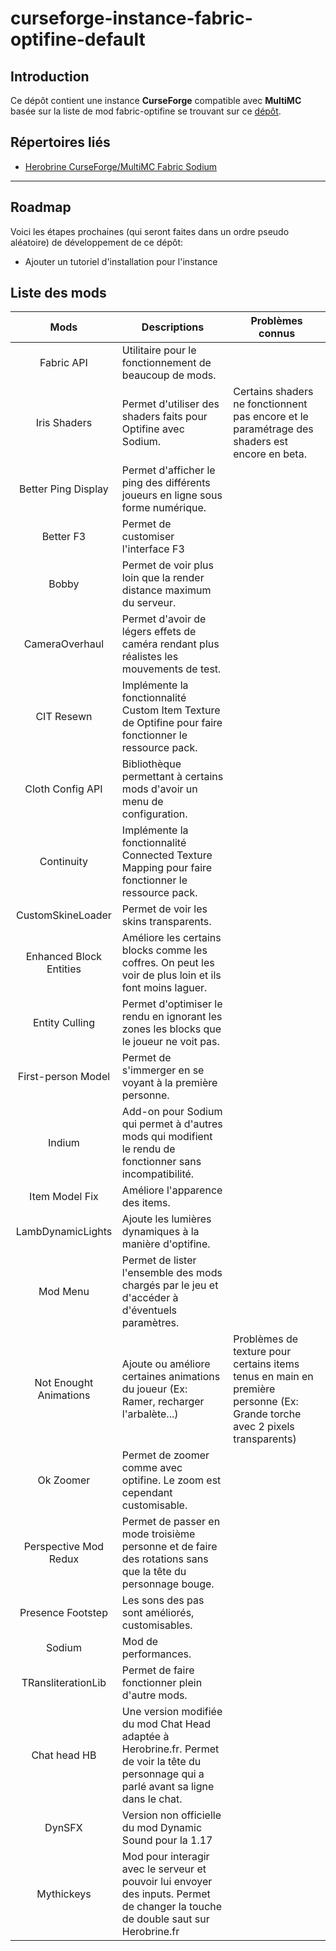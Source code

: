 # curseforge-instance-fabric-optifine-default

## Introduction

Ce dépôt contient une instance **CurseForge** compatible avec **MultiMC** basée sur la liste de mod fabric-optifine se trouvant sur ce [dépôt](https://github.com/HB-Modding-Crew/modlist-fabric-optifine-default#modlist-fabric-optifine-default).

## Répertoires liés

- [Herobrine CurseForge/MultiMC Fabric Sodium](https://github.com/HB-Modding-Crew/curseforge-instance-fabric-sodium-default#curseforge-instance-fabric-sodium-default)

---
## Roadmap

Voici les étapes prochaines (qui seront faites dans un ordre pseudo aléatoire) de développement de ce dépôt:

- Ajouter un tutoriel d'installation pour l'instance

## Liste des mods

|           Mods          | Descriptions                                                                                                                                | Problèmes connus                                                                                                           |
|:-----------------------:|---------------------------------------------------------------------------------------------------------------------------------------------|----------------------------------------------------------------------------------------------------------------------------|
|        Fabric API       | Utilitaire pour le fonctionnement de beaucoup de mods.                                                                                      |                                                                                                                            |
|       Iris Shaders      | Permet d'utiliser des shaders faits pour Optifine avec Sodium.                                                                              | Certains shaders ne fonctionnent pas encore et le paramétrage des shaders est encore en beta.                              |
|   Better Ping Display   | Permet d'afficher le ping des différents joueurs en ligne sous forme numérique.                                                             |                                                                                                                            |
|        Better F3        | Permet de customiser l'interface F3                                                                                                         |                                                                                                                            |
|          Bobby          | Permet de voir plus loin que la render distance maximum du serveur.                                                                         |                                                                                                                            |
|      CameraOverhaul     | Permet d'avoir de légers effets de caméra rendant plus réalistes les mouvements de test.                                                    |                                                                                                                            |
|        CIT Resewn       | Implémente la fonctionnalité Custom Item Texture de Optifine pour faire fonctionner le ressource pack.                                      |                                                                                                                            |
|     Cloth Config API    | Bibliothèque permettant à certains mods d'avoir un menu de configuration.                                                                   |                                                                                                                            |
|        Continuity       | Implémente la fonctionnalité Connected Texture Mapping pour faire fonctionner le ressource pack.                                            |                                                                                                                            |
|    CustomSkineLoader    | Permet de voir les skins transparents.                                                                                                      |                                                                                                                            |
| Enhanced Block Entities | Améliore les certains blocks comme les coffres. On peut les voir de plus loin et ils font moins laguer.                                     |                                                                                                                            |
|      Entity Culling     | Permet d'optimiser le rendu en ignorant les zones les blocks que le joueur ne voit pas.                                                     |                                                                                                                            |
|    First-person Model   | Permet de s'immerger en se voyant à la première personne.                                                                                   |                                                                                                                            |
|          Indium         | Add-on pour Sodium qui permet à d'autres mods qui modifient le rendu de fonctionner sans incompatibilité.                                   |                                                                                                                            |
|      Item Model Fix     | Améliore l'apparence des items.                                                                                                             |                                                                                                                            |
|    LambDynamicLights    | Ajoute les lumières dynamiques à la manière d'optifine.                                                                                     |                                                                                                                            |
|         Mod Menu        | Permet de lister l'ensemble des mods chargés par le jeu et d'accéder à d'éventuels paramètres.                                              |                                                                                                                            |
|  Not Enought Animations | Ajoute ou améliore certaines animations du joueur (Ex: Ramer, recharger l'arbalète...)                                                      | Problèmes de texture pour certains items tenus en main en première personne (Ex: Grande torche avec 2 pixels transparents) |
|        Ok Zoomer        | Permet de zoomer comme avec optifine. Le zoom est cependant customisable.                                                                   |                                                                                                                            |
|  Perspective Mod Redux  | Permet de passer en mode troisième personne et de faire des rotations sans que la tête du personnage bouge.                                 |                                                                                                                            |
|    Presence Footstep    | Les sons des pas sont améliorés, customisables.                                                                                             |                                                                                                                            |
|          Sodium         | Mod de performances.                                                                                                                        |                                                                                                                            |
|    TRansliterationLib   | Permet de faire fonctionner plein d'autre mods.                                                                                             |                                                                                                                            |
|       Chat head HB      | Une version modifiée du mod Chat Head adaptée à Herobrine.fr. Permet de voir la tête du personnage qui a parlé avant sa ligne dans le chat. |                                                                                                                            |
|          DynSFX         | Version non officielle du mod Dynamic Sound pour la 1.17                                                                                    |                                                                                                                            |
|        Mythickeys       | Mod pour interagir avec le serveur et pouvoir lui envoyer des inputs. Permet de changer la touche de double saut sur Herobrine.fr           |                                                                                                                            |